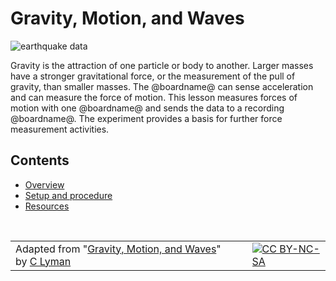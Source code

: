 
# Gravity, Motion, and Waves

![earthquake data](/static/courses/ucp-science/gravity/earthquake.png)

Gravity is the attraction of one particle or body to another. Larger masses have a stronger gravitational force, or the measurement of the pull of gravity, than smaller masses. The @boardname@ can sense acceleration and can measure the force of motion. This lesson measures forces of motion with one @boardname@ and sends the data to a recording @boardname@. The experiment provides a basis for further force measurement activities.

## Contents

* [Overview](/courses/ucp-science/gravity/overview)
* [Setup and procedure](/courses/ucp-science/gravity/setup-procedure)
* [Resources](/courses/ucp-science/gravity/resources)

<br/>

| | | |
|-|-|-|
| Adapted from "[Gravity, Motion, and Waves](https://drive.google.com/open?id=1Z8S-W3n1jX6drC8ALj8Wh1Rjc0CyP0Afs3acnIjDYes)" by [C Lyman](http://utahcoding.org) | | [![CC BY-NC-SA](https://licensebuttons.net/l/by-nc-sa/4.0/80x15.png)](https://creativecommons.org/licenses/by-nc-sa/4.0/) |
